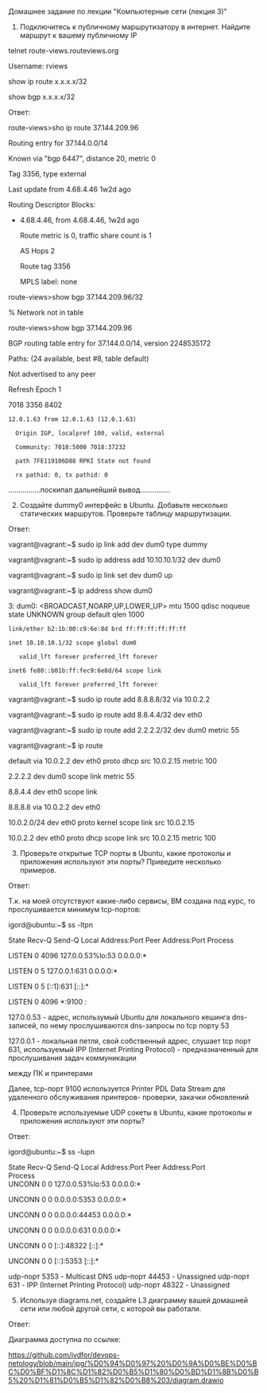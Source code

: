 Домашнее задание по лекции "Компьютерные сети (лекция 3)"

1) Подключитесь к публичному маршрутизатору в интернет. Найдите маршрут к вашему публичному IP

telnet route-views.routeviews.org

Username: rviews

show ip route x.x.x.x/32

show bgp x.x.x.x/32

Ответ:

route-views>sho ip route 37.144.209.96

Routing entry for 37.144.0.0/14

  Known via "bgp 6447", distance 20, metric 0

  Tag 3356, type external

  Last update from 4.68.4.46 1w2d ago

  Routing Descriptor Blocks:

  * 4.68.4.46, from 4.68.4.46, 1w2d ago

      Route metric is 0, traffic share count is 1

      AS Hops 2
 
      Route tag 3356

      MPLS label: none

route-views>show bgp 37.144.209.96/32

% Network not in table

route-views>show bgp 37.144.209.96

BGP routing table entry for 37.144.0.0/14, version 2248535172

Paths: (24 available, best #8, table default)

  Not advertised to any peer

  Refresh Epoch 1

  7018 3356 8402

    12.0.1.63 from 12.0.1.63 (12.0.1.63)

      Origin IGP, localpref 100, valid, external

      Community: 7018:5000 7018:37232

      path 7FE119106D88 RPKI State not found

      rx pathid: 0, tx pathid: 0
	
................поскипал дальнейший вывод...............
    

2) Создайте dummy0 интерфейс в Ubuntu. Добавьте несколько статических маршрутов. Проверьте таблицу маршрутизации.

Ответ:

vagrant@vagrant:~$ sudo ip link add dev dum0 type dummy

vagrant@vagrant:~$ sudo ip address add 10.10.10.1/32 dev dum0

vagrant@vagrant:~$ sudo ip link set dev dum0 up

vagrant@vagrant:~$ ip address show dum0

3: dum0: <BROADCAST,NOARP,UP,LOWER_UP> mtu 1500 qdisc noqueue state UNKNOWN group default qlen 1000

    link/ether b2:1b:00:c9:6e:8d brd ff:ff:ff:ff:ff:ff

    inet 10.10.10.1/32 scope global dum0

       valid_lft forever preferred_lft forever

    inet6 fe80::b01b:ff:fec9:6e8d/64 scope link

       valid_lft forever preferred_lft forever

vagrant@vagrant:~$ sudo ip route add 8.8.8.8/32 via 10.0.2.2

vagrant@vagrant:~$ sudo ip route add 8.8.4.4/32 dev eth0

vagrant@vagrant:~$ sudo ip route add 2.2.2.2/32 dev dum0 metric 55

vagrant@vagrant:~$ ip route


default via 10.0.2.2 dev eth0 proto dhcp src 10.0.2.15 metric 100

2.2.2.2 dev dum0 scope link metric 55

8.8.4.4 dev eth0 scope link

8.8.8.8 via 10.0.2.2 dev eth0

10.0.2.0/24 dev eth0 proto kernel scope link src 10.0.2.15

10.0.2.2 dev eth0 proto dhcp scope link src 10.0.2.15 metric 100


3) Проверьте открытые TCP порты в Ubuntu, какие протоколы и приложения используют эти порты? Приведите несколько примеров.

Ответ:

Т.к. на моей отсутствуют какие-либо сервисы, ВМ создана под курс, то прослушивается минимум tcp-портов:

igord@ubuntu:~$ ss -ltpn

State    Recv-Q   Send-Q     Local Address:Port     Peer Address:Port  Process  

LISTEN   0        4096       127.0.0.53%lo:53            0.0.0.0:*              

LISTEN   0        5              127.0.0.1:631           0.0.0.0:*  
            
LISTEN   0        5                  [::1]:631              [::]:*      
        
LISTEN   0        4096                   *:9100                *:*           

127.0.0.53 - адрес, использумый Ubuntu для локального кешинга dns-записей, по нему прослушиваются dns-запросы по tcp порту 53

127.0.0.1 - локальная петля, свой собственный адрес, слушает tcp порт 631, используемый IPP (Internet Printing Protocol) - предназначенный для прослушивания задач коммуникации 

между ПК и принтерами

Далее, tcp-порт 9100 используется Printer PDL Data Stream для удаленного обслуживания принтеров- проверки, закачки обновлений


4) Проверьте используемые UDP сокеты в Ubuntu, какие протоколы и приложения используют эти порты?

Ответ:

igord@ubuntu:~$ ss -lupn

State                   Recv-Q                  Send-Q                                   Local Address:Port                                    Peer Address:Port  
                Process                  
UNCONN                  0                       0                                        127.0.0.53%lo:53                                           0.0.0.0:*
                                              
UNCONN                  0                       0                                              0.0.0.0:5353                                         0.0.0.0:*
                                              
UNCONN                  0                       0                                              0.0.0.0:44453                                        0.0.0.0:*    
                                          
UNCONN                  0                       0                                              0.0.0.0:631                                          0.0.0.0:*    
                                          
UNCONN                  0                       0                                                 [::]:48322                                           [::]:* 
                                             
UNCONN                  0                       0                                                 [::]:5353                                            [::]:*   

udp-порт 5353 - Multicast DNS
udp-порт 44453 - Unassigned
udp-порт 631 -  IPP (Internet Printing Protocol)
udp-порт 48322 - Unassigned
                                           

5) Используя diagrams.net, создайте L3 диаграмму вашей домашней сети или любой другой сети, с которой вы работали.

Ответ:

Диаграмма доступна по ссылке:

https://github.com/ivdfor/devops-netology/blob/main/jpg/%D0%94%D0%97%20%D0%9A%D0%BE%D0%BC%D0%BF%D1%8C%D1%82%D0%B5%D1%80%D0%BD%D1%8B%D0%B5%20%D1%81%D0%B5%D1%82%D0%B8%203/diagram.drawio


